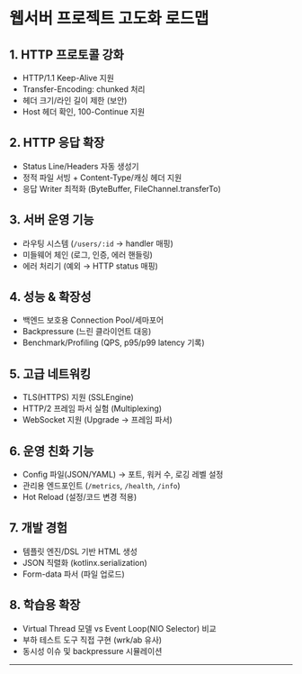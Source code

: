 # 웹서버 프로젝트 고도화 로드맵

## 1. HTTP 프로토콜 강화
- HTTP/1.1 Keep-Alive 지원
- Transfer-Encoding: chunked 처리
- 헤더 크기/라인 길이 제한 (보안)
- Host 헤더 확인, 100-Continue 지원

## 2. HTTP 응답 확장
- Status Line/Headers 자동 생성기
- 정적 파일 서빙 + Content-Type/캐싱 헤더 지원
- 응답 Writer 최적화 (ByteBuffer, FileChannel.transferTo)

## 3. 서버 운영 기능
- 라우팅 시스템 (`/users/:id` → handler 매핑)
- 미들웨어 체인 (로그, 인증, 에러 핸들링)
- 에러 처리기 (예외 → HTTP status 매핑)

## 4. 성능 & 확장성
- 백엔드 보호용 Connection Pool/세마포어
- Backpressure (느린 클라이언트 대응)
- Benchmark/Profiling (QPS, p95/p99 latency 기록)

## 5. 고급 네트워킹
- TLS(HTTPS) 지원 (SSLEngine)
- HTTP/2 프레임 파서 실험 (Multiplexing)
- WebSocket 지원 (Upgrade → 프레임 파서)

## 6. 운영 친화 기능
- Config 파일(JSON/YAML) → 포트, 워커 수, 로깅 레벨 설정
- 관리용 엔드포인트 (`/metrics`, `/health`, `/info`)
- Hot Reload (설정/코드 변경 적용)

## 7. 개발 경험
- 템플릿 엔진/DSL 기반 HTML 생성
- JSON 직렬화 (kotlinx.serialization)
- Form-data 파서 (파일 업로드)

## 8. 학습용 확장
- Virtual Thread 모델 vs Event Loop(NIO Selector) 비교
- 부하 테스트 도구 직접 구현 (wrk/ab 유사)
- 동시성 이슈 및 backpressure 시뮬레이션

---